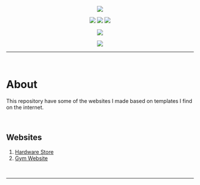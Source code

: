 <p align="center">
  <img src="https://user-images.githubusercontent.com/73148019/118019196-1b6e9980-b32f-11eb-820c-0ec1c901d799.png">
</p>

<p align="center">
  <img src="https://img.shields.io/badge/HTML5-E34F26?style=for-the-badge&logo=html5&logoColor=white">
  <img src="https://img.shields.io/badge/CSS3-1572B6?style=for-the-badge&logo=css3&logoColor=white">
  <img src="https://img.shields.io/badge/JavaScript-323330?style=for-the-badge&logo=javascript&logoColor=F7DF1E">
</p>

<p align="center">
  <img src="https://img.shields.io/badge/Visual_Studio_Code-0078D4?style=for-the-badge&logo=visual%20studio%20code&logoColor=white">
</p>

<p align="center">
  <a href="https://github.com/arriaoedu123/website-projects/blob/main/LICENSE">
  <img src="https://img.shields.io/badge/license-MIT-yellow?style=for-the-badge"/>
  </a>
</p>
  
***
 
<br>

# About

This repository have some of the websites I made based on templates I find on the internet.

<br>
  
## Websites

  1. [Hardware Store](https://github.com/arriaoedu123/website-projects/tree/main/project01-hardware-store)
  2. [Gym Website](https://github.com/arriaoedu123/website-projects/tree/main/project02-gym_website)

<br>

***
